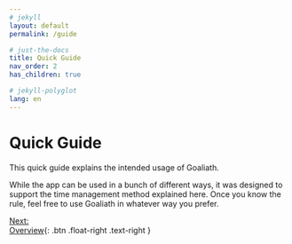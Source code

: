 ```yaml
---
# jekyll
layout: default
permalink: /guide

# just-the-docs
title: Quick Guide
nav_order: 2
has_children: true

# jekyll-polyglot
lang: en
---
```

# Quick Guide
This quick guide explains the intended usage of Goaliath. 

While the app can be used in a bunch of different ways, it was designed to support the time management method explained here. Once you know the rule, feel free to use Goaliath in whatever way you prefer.

[Next:<br/>Overview](/guide/overview){: .btn .float-right .text-right }
<br/><br/>